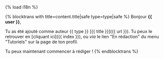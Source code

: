 {% load i18n %}

{% blocktrans with title=content.title|safe type=type|safe %}
Bonjour **{{ user }}**,

Tu as été ajouté comme auteur {{ type }} [{{ title }}]({{ url }}).
Tu peux le retrouver en [cliquant ici]({{ index }}), ou *via* le lien "En 
rédaction" du menu "Tutoriels" sur la page de ton profil.


Tu peux maintenant commencer à rédiger !
{%  endblocktrans %}
